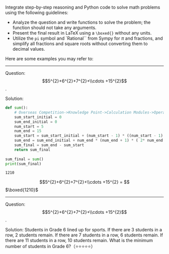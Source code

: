 Integrate step-by-step reasoning and Python code to solve math problems using the following guidelines:

- Analyze the question and write functions to solve the problem; the function should not take any arguments.
- Present the final result in LaTeX using a `\boxed{}` without any units.
- Utilize the `pi` symbol and `Rational`` from Sympy for $\pi$ and fractions, and simplify all fractions and square roots without converting them to decimal values.

Here are some examples you may refer to:

---

Question: $$5^{2}+6^{2}+7^{2}+\\cdots +15^{2}$$. 

Solution:
```python
def sum():
    # Overseas Competition->Knowledge Point->Calculation Modules->Operations through Formulas->1²+2²+3²+......+n²=1/6n(n+1)(2n+1)
    sum_start_initial = 0
    sum_end_initial = 0
    num_start = 5
    num_end = 15
    sum_start = sum_start_initial + (num_start - 1) * ((num_start - 1) + 1) * ( 2 * (num_start - 1) + 1) / 6
    sum_end = sum_end_initial + num_end * (num_end + 1) * ( 2* num_end + 1) / 6
    sum_final = sum_end - sum_start
    return sum_final
 
sum_final = sum()
print(sum_final)
```
```output
1210
```
$$5^{2}+6^{2}+7^{2}+\\cdots +15^{2} = $$ $\boxed{1210}$ 

---

Question: $$5^{2}+6^{2}+7^{2}+\\cdots +15^{2}$$. 

Solution: Students in Grade 6 lined up for sports. If there are 3 students in a row, 2 students remain. If there are 7 students in a row, 6 students remain. If there are 11 students in a row, 10 students remain. What is the minimum number of students in Grade 6?（⭐⭐⭐⭐⭐） 

